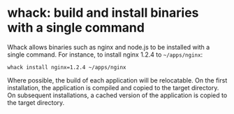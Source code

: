 # whack: build and install binaries with a single command

Whack allows binaries such as nginx and node.js to be installed with a single
command. For instance, to install nginx 1.2.4 to `~/apps/nginx`:

    whack install nginx=1.2.4 ~/apps/nginx
    
Where possible, the build of each application will be relocatable. On the first
installation, the application is compiled and copied to the target directory. On
subsequent installations, a cached version of the application is copied to the
target directory.


